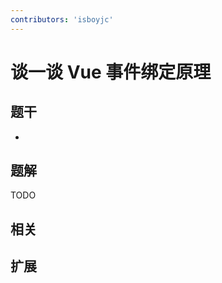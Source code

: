 ```yaml
---
contributors: 'isboyjc'
---
```


# 谈一谈 Vue 事件绑定原理


## 题干

- 



## 题解

<!-- ::: details 点我查看题解 -->

  TODO

<!-- ::: -->



## 相关



## 扩展
